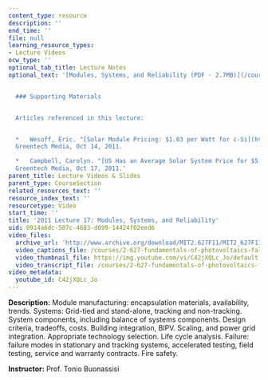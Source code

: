 ```yaml
---
content_type: resource
description: ''
end_time: ''
file: null
learning_resource_types:
- Lecture Videos
ocw_type: ''
optional_tab_title: Lecture Notes
optional_text: '[Modules, Systems, and Reliability (PDF - 2.7MB)](/courses/2-627-fundamentals-of-photovoltaics-fall-2013/resources/mit2_627f13_lec17)


  ### Supporting Materials


  Articles referenced in this lecture:


  *   Wesoff, Eric. "[Solar Module Pricing: $1.03 per Watt for c-Si](http://www.greentechmedia.com/articles/read/solar-module-pricing-1.03-per-watt-for-c-si)."
  Greentech Media, Oct 14, 2011.

  *   Campbell, Carolyn. "[US Has an Average Solar System Price for $5.20/W](http://www.greentechmedia.com/articles/read/average-system-price-of-5.20-w)."
  Greentech Media, Oct 17, 2011.'
parent_title: Lecture Videos & Slides
parent_type: CourseSection
related_resources_text: ''
resource_index_text: ''
resourcetype: Video
start_time: ''
title: '2011 Lecture 17: Modules, Systems, and Reliability'
uid: 0914a6dc-507c-4683-d099-14424f02eed6
video_files:
  archive_url: 'http://www.archive.org/download/MIT2.627F11/MIT2_627F11_lec17_300k.mp4 '
  video_captions_file: /courses/2-627-fundamentals-of-photovoltaics-fall-2013/8458aac0265b54d88a58d023134a08d5_C42jXQLc_Jo.vtt
  video_thumbnail_file: https://img.youtube.com/vi/C42jXQLc_Jo/default.jpg
  video_transcript_file: /courses/2-627-fundamentals-of-photovoltaics-fall-2013/73f27c92d20990b39dd2169ee6e799d1_C42jXQLc_Jo.pdf
video_metadata:
  youtube_id: C42jXQLc_Jo
---
```


**Description:** Module manufacturing: encapsulation materials, availability, trends. Systems: Grid-tied and stand-alone, tracking and non-tracking. System components, including balance of systems components. Design criteria, tradeoffs, costs. Building integration, BIPV. Scaling, and power grid integration. Appropriate technology selection. Life cycle analysis. Failure: failure modes in stationary and tracking systems, accelerated testing, field testing, service and warranty contracts. Fire safety.

**Instructor:** Prof. Tonio Buonassisi



